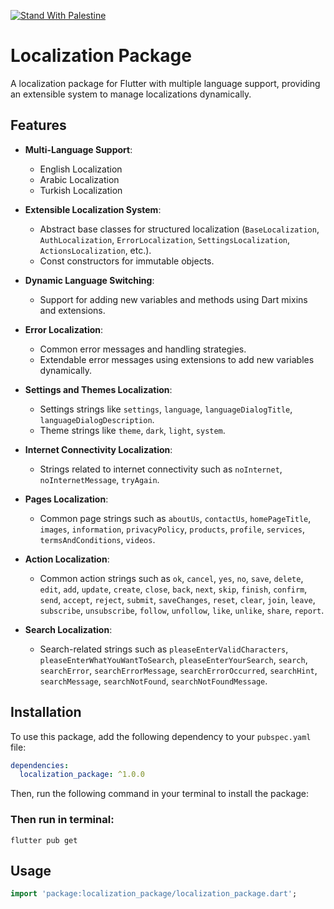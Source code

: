 [![Stand With Palestine](https://raw.githubusercontent.com/TheBSD/StandWithPalestine/main/banner-no-action.svg)](https://thebsd.github.io/StandWithPalestine)

# Localization Package

A localization package for Flutter with multiple language support, providing an extensible system to manage localizations dynamically.

## Features

- **Multi-Language Support**:
    - English Localization
    - Arabic Localization
    - Turkish Localization

- **Extensible Localization System**:
    - Abstract base classes for structured localization (`BaseLocalization`, `AuthLocalization`, `ErrorLocalization`, `SettingsLocalization`, `ActionsLocalization`, etc.).
    - Const constructors for immutable objects.

- **Dynamic Language Switching**:
    - Support for adding new variables and methods using Dart mixins and extensions.

- **Error Localization**:
    - Common error messages and handling strategies.
    - Extendable error messages using extensions to add new variables dynamically.

- **Settings and Themes Localization**:
    - Settings strings like `settings`, `language`, `languageDialogTitle`, `languageDialogDescription`.
    - Theme strings like `theme`, `dark`, `light`, `system`.

- **Internet Connectivity Localization**:
    - Strings related to internet connectivity such as `noInternet`, `noInternetMessage`, `tryAgain`.

- **Pages Localization**:
    - Common page strings such as `aboutUs`, `contactUs`, `homePageTitle`, `images`, `information`, `privacyPolicy`, `products`, `profile`, `services`, `termsAndConditions`, `videos`.

- **Action Localization**:
    - Common action strings such as `ok`, `cancel`, `yes`, `no`, `save`, `delete`, `edit`, `add`, `update`, `create`, `close`, `back`, `next`, `skip`, `finish`, `confirm`, `send`, `accept`, `reject`, `submit`, `saveChanges`, `reset`, `clear`, `join`, `leave`, `subscribe`, `unsubscribe`, `follow`, `unfollow`, `like`, `unlike`, `share`, `report`.

- **Search Localization**:
    - Search-related strings such as `pleaseEnterValidCharacters`, `pleaseEnterWhatYouWantToSearch`, `pleaseEnterYourSearch`, `search`, `searchError`, `searchErrorMessage`, `searchErrorOccurred`, `searchHint`, `searchMessage`, `searchNotFound`, `searchNotFoundMessage`.

## Installation

To use this package, add the following dependency to your `pubspec.yaml` file:

```yaml
dependencies:
  localization_package: ^1.0.0
```
Then, run the following command in your terminal to install the package:



### Then run in terminal:
```
flutter pub get
```

## Usage

```dart
import 'package:localization_package/localization_package.dart';

